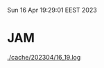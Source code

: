 Sun 16 Apr 19:29:01 EEST 2023
# JAM
<a href='./cache/202304/16_19.log'>./cache/202304/16_19.log</a>
